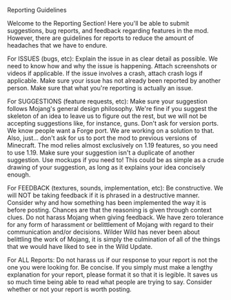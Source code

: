 Reporting Guidelines

Welcome to the Reporting Section! Here you'll be able to submit suggestions, bug reports, and feedback regarding features in the mod. However, there are guidelines for reports to reduce the amount of headaches that we have to endure.

For ISSUES (bugs, etc):
Explain the issue in as clear detail as possible. We need to know how and why the issue is happening.
Attach screenshots or videos if applicable.
If the issue involves a crash, attach crash logs if applicable.
Make sure your issue has not already been reported by another person.
Make sure that what you're reporting is actually an issue.

For SUGGESTIONS (feature requests, etc):
Make sure your suggestion follows Mojang's general design philosophy. We're fine if you suggest the skeleton of an idea to leave us to figure out the rest, but we will not be accepting suggestions like, for instance, guns.
Don't ask for version ports. We know people want a Forge port. We are working on a solution to that. Also, just... don't ask for us to port the mod to previous versions of Minecraft. The mod relies almost exclusively on 1.19 features, so you need to use 1.19.
Make sure your suggestion isn't a duplicate of another suggestion.
Use mockups if you need to! This could be as simple as a crude drawing of your suggestion, as long as it explains your idea concisely enough.

For FEEDBACK (textures, sounds, implementation, etc):
Be constructive. We will NOT be taking feedback if it is phrased in a destructive manner.
Consider why and how something has been implemented the way it is before posting. Chances are that the reasoning is given through context clues.
Do not harass Mojang when giving feedback. We have zero tolerance for any form of harassment or belittlement of Mojang with regard to their communication and/or decisions. Wilder Wild has never been about belittling the work of Mojang, it is simply the culmination of all of the things that we would have liked to see in the Wild Update.

For ALL Reports:
Do not harass us if our response to your report is not the one you were looking for.
Be concise. If you simply must make a lengthy explanation for your report, please format it so that it is legible. It saves us so much time being able to read what people are trying to say.
Consider whether or not your report is worth posting.
